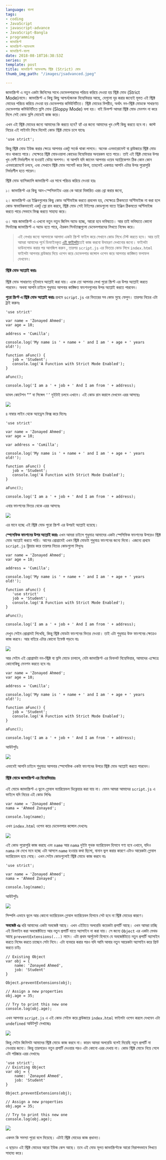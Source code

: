 ```yaml
---
language: বাংলা
tags:
- coding
- JavaScript
- javascript-advance
- JavaScript-Bangla
- programming
- জাভাস্ক্রিপ্ট
- জাভাস্ক্রিপ্ট-অ্যাডভান্স
- জাভাস্ক্রিপ্ট-বাংলা
date: 2018-08-18T16:38:53Z
series: ব্লগ
template: post
title: জাভাস্ক্রিপ্ট অ্যাডভান্সঃ স্ট্রিক্ট (Strict) মোড
thumb_img_path: "/images/jsadvanced.jpeg"

---
```

জাভাস্ক্রিপ্ট এ নতুন একটা জিনিসের সাথে ডেভেলপারদের পরিচয় করিয়ে দেওয়া হয় স্ট্রিক্ট মোড (Strict Mode)নামে। জাভাস্ক্রিপ্ট এ কিছু কিছু আশ্চর্য্যজনক বিহ্যেভিয়ার আছে, যেগুলো দূর করার জন্যেই মূলত এই স্ট্রিক্ট মোডের পরিচয় করিয়ে দেওয়া হয় ডেভেলপার কমিউনিটিতে। স্ট্রিক্ট মোডের বিপরীত, অর্থাৎ নন-স্ট্রিক্ট মোডকে সাধারণত ডেভেলপার কমিউনিটিতে স্লপি মোড (Sloppy Mode) বলা হয়। বাই ডিফল্ট আমরা স্ট্রিক্ট মোড মেনশন না করে দিলে সেই কোড স্লপি মোডেই কাজ করে।

এখন এই স্ট্রিক্ট মোডের জন্যে আমাদের কি করতে হবে? হ্যাঁ এর জন্যে আমাদের খুব বেশী কিছু করতে হবে না। জাস্ট নিচের এই লাইনটা লিখে দিলেই কোড স্ট্রিক্ট মোডে চলে যাবেঃ

    'use strict';

কিন্তু স্ট্রিক্ট মোড ইউজ করার ক্ষেত্রে আপনার একটু সতর্ক থাকা লাগবে। অনেক এনভারোমেন্ট বা ব্রাউজারে স্ট্রিক্ট মোড নাও থাকতে পারে। সেক্ষেত্রে স্ট্রিক্ট মোডওয়ালা কোডের বিহ্যেভিয়ার অন্যরকম হতে পারে। তাই এই স্ট্রিক্ট মোডের উপর খুব বেশী নির্ভরশীল না হওয়াই বেটার অপশন। বা আপনি যদি জানেন আপনার ওয়েব অ্যাপ্লিকেশন ঠিক কোন কোন এনভারোমেন্টে চলবে, এবং সেখানে স্ট্রিক্ট মোড সাপোর্ট করে কিনা, তাহলেই একমাত্র আপনি এটার উপর পুরোপুরি নির্ভরশীল হতে পারেন।

স্ট্রিক্ট মোড ব্যাসিক্যালি জাভাস্ক্রিপ্ট এর সাথে পরিচয় করিয়ে দেওয়া হয়ঃ

১। জাভাস্ক্রিপ্ট এর কিছু আন-স্পেসিফাইড এরর কে আরো বিস্তারিত এরর থ্রো করার জন্যে,

২। জাভাস্ক্রিপ্ট এর ইঞ্জিনগুলোর কিছু কোড অপ্টিমাইজ করতে প্রবলেম হয়, সেক্ষেত্রে ঠিকমতো অপ্টিমাইজ না করা হলে কোড স্বাভাবিকভাবেই একটু স্লো রান করবে, স্ট্রিক্ট মোড সেই টাইপের কোডগুলো যাতে ইঞ্জিন ঠিকমতো অপ্টিমাইজ করতে পারে সেভাবে ফিক্স করতে সাহায্য করে।

৩। আর জাভাস্ক্রিপ্ট এ এখনো নতুন নতুন জিনিস অ্যাড হচ্ছে, আরো হবে ভবিষ্যতে। আর তাই ভবিষ্যতে কোনো সিনট্যাক্স জাভাস্ক্রিপ্ট এ অ্যাড হতে পারে, ঐরকম সিনট্যাক্সগুলো ডেভেলপারদের লিখতে নিষেধ করে।

> এই লেখার জন্যে আপনাকে আলাদা একটা স্ক্রিপ্ট ফাইল করে সেখানে কোড লিখে টেস্ট করতে হবে। আর তাই আমরা আমাদের পূর্বে ডিফাইনকৃত [এই ফাইলটা](https://github.com/zonayedpca/basicJavaScriptBoilerplate/archive/master.zip)তেই কাজ করবো উদাহরণ দেখানোর জন্যে। ফাইলটা ডাউনলোড করার পর আনজিপ করুন , তারপর `script.js` এর ভিতরে কোড লিখে `index.html` ফাইলটা আপনার ব্রাউজার দিয়ে ওপেন করে ডেভেলপার কন্সোল ওপেন করে আপনার কাঙ্ক্ষিত ফলাফল দেখবেন।

#### স্ট্রিক্ট মোড অ্যাপ্লাই করাঃ

স্ট্রিক্ট মোড সাধারণত দুইভাবে অ্যাপ্লাই করা যায়। একে তো আপনার লেখা পুরো স্ক্রিপ্ট এর উপর অ্যাপ্লাই করতে পারবেন। অথবা আপনি চাইলে শুধুমাত্র আপনার কাঙ্ক্ষিত ফাংশনগুলোর উপর অ্যাপ্লাই করতে পারবেন।

**পুরো স্ক্রিপ্ট এ স্ট্রিক্ট মোড অ্যাপ্লাই করাঃ** প্রথমে `script.js` এর ভিতরের সব কোড মুছে ফেলুন। তারপর নিচের এটা ট্রাই করুনঃ

    'use strict'
    
    var name = 'Zonayed Ahmed';
    var age = 10;
    
    address = 'Cumilla';
    
    console.log('My name is ' + name + ' and I am ' + age + ' years old!');
    
    function aFunc() {
       job = 'Student';
       console.log('A Function with Strict Mode Enabled');
    }
    
    aFunc();
    
    console.log('I am a ' + job + ' And I am from ' + address);

ডাবল কোটেশন `””` বা সিঙ্গেল `‘’` দুইটাই চলবে এখানে। এই কোড রান করালে দেখবেন এরর আসছেঃ

![](https://cdn-images-1.medium.com/max/880/1*lILZ1-TQkfRHd_Mp0CykGQ.png)

৪ নাম্বার লাইন থেকে অ্যাড্রেস ফিক্স করে দিলেঃ

    'use strict'
    
    var name = 'Zonayed Ahmed';
    var age = 10;
    
    var address = 'Cumilla';
    
    console.log('My name is ' + name + ' and I am ' + age + ' years old!');
    
    function aFunc() {
       job = 'Student';
       console.log('A Function with Strict Mode Enabled');
    }
    
    aFunc();
    
    console.log('I am a ' + job + ' And I am from ' + address);

এবার ফাংশনের ভিতর থেকে এরর আসবেঃ

![](https://cdn-images-1.medium.com/max/880/1*sc1J4NPWimiuG9H4pQTXIA.png)

এর মানে হচ্ছে এই স্ট্রিক্ট মোড পুরো স্ক্রিপ্ট এর উপরই অ্যাপ্লাই হয়েছে।

**স্পেসেফিক ফাংশনের উপর অ্যাপ্লাই করাঃ** এখন আমরা চাইলে শুধুমাত্র আমাদের একটা স্পেসিফিক ফাংশনের উপরেও স্ট্রিক্ট মোড অ্যাপ্লাই করতে পারি। আগের প্রোগ্রামেই এখন স্ট্রিক্ট মোডটা শুধুমাত্র ফাংশনের জন্যে দিবো। এজন্যে প্রথমে `script.js` ক্লিয়ার করে তারপর নিচের কোডগুলো লিখুনঃ

    var name = 'Zonayed Ahmed';
    var age = 10;
    
    address = 'Cumilla';
    
    console.log('My name is ' + name + ' and I am ' + age + ' years old!');
    
    function aFunc() {
       'use strict'
       job = 'Student';
       console.log('A Function with Strict Mode Enabled');
    }
    
    aFunc();
    
    console.log('I am a ' + job + ' And I am from ' + address);

দেখুন সেইম প্রোগ্রামই লিখেছি, কিন্তু স্ট্রিক্ট মোডটা ফাংশনের ভিতর দেওয়া। তাই এটা শুধুমাত্র উক্ত ফাংশনের ক্ষেত্রেও কাজ করবে। আর বাইরে এটার কোনো ইফেক্ট পড়বে নাঃ

![](https://cdn-images-1.medium.com/max/880/1*tivf3tF5QZI2jGT3II0WIw.png)

আর সেইম এই প্রোগ্রামটা নন-স্ট্রিক্ট বা স্লপি মোডে চালালে, যেটা জাভাস্ক্রিপ্ট এর ডিফলট বিহ্যেভিয়ার, আমাদের এক্ষেত্রে কোনোকিছু মেনশন করতে হবে নাঃ

    var name = 'Zonayed Ahmed';
    var age = 10;
    
    address = 'Cumilla';
    
    console.log('My name is ' + name + ' and I am ' + age + ' years old!');
    
    function aFunc() {
       job = 'Student';
       console.log('A Function with Strict Mode Enabled');
    }
    
    aFunc();
    
    console.log('I am a ' + job + ' And I am from ' + address);

আউটপুটঃ

![](https://cdn-images-1.medium.com/max/880/1*YH3m7xzx-wcSum1a_RROvQ.png)

এভাবেই আপনি চাইলে শুধুমাত্র আপনার স্পেসেফিক একটা ফাংশনের উপরে স্ট্রিক্ট মোড অ্যাপ্লাই করতে পারবেন।

#### স্ট্রিক্ট মোডে জাভাস্ক্রিপ্ট এর বিহ্যেভিয়ারঃ

এই মোডে জাভাস্ক্রিপ্ট এ ভুলে গ্লোবাল ভ্যারিয়েভল ডিক্লেয়ার করা যায় না। যেমন আমরা আমাদের `script.js` এ ফাইলে যদি নিচের এই কোড লিখিঃ

    var name = 'Zonayed Ahmed';
    nama = 'Ahmed Zonayed';
    
    console.log(name);

এখন `index.html` ওপেন করে ডেভেলপার কন্সোল দেখলেঃ

![](https://cdn-images-1.medium.com/max/880/1*a7egjbuzfo7Hl3YIgZpkPA.png)

এই কোড পুরোপুরি কাজ করছে এবং `name` আর `nama` দুইটা পৃথক ভ্যারিয়েবল হিসাবে গণ্য হবে এখানে, যদিও `nama` কে দেখে মনে হচ্ছে এটা আসলে `name` হওয়ার কথা ছিলো, বানান ভুল করার কারণে এটাও আরেকটা গ্লোবাল ভ্যারিয়েবল হয়ে গেছে। এখন সেইম কোডগুলোই স্ট্রিক্ট মোডে কাজ করবে নাঃ

    'use strict';
    
    var name = 'Zonayed Ahmed';
    nama = 'Ahmed Zonayed';
    
    console.log(name);

আউটপুটঃ

![](https://cdn-images-1.medium.com/max/880/1*8WXw_Lv-QTzLBtgE_pnp9Q.png)

সিম্পলি এভাবে ভুলে আর কোনো ভ্যারিয়েবল গ্লোবাল ভ্যারিয়েবল হিসাবে সেট হবে না স্ট্রিক্ট মোডের কারণে।

**অবজেক্ট এঃ** ধরি আমাদের একটা অবজেক্ট আছে। এখন এইটাতে অলরেডি কয়েকটা প্রপার্টি আছে। এখন আমরা চাচ্ছি এই ডিফাইন করা অবজেক্টটাতে আর নতুন প্রপার্টি যাতে অ্যাসাইন না করা যায়। সে জন্যে `Object` এর একটা মেথড আছে `preventExtensions(...)` নামে। এটা প্রথম আর্গুমেন্ট হিসাবে যে অবজেক্টটাতে নতুন প্রপার্টি অ্যাসাইন করতে নিষেধ করতে চাচ্ছেন সেটা নিবে। এটা ব্যবহার করার পরও যদি আমি আবার নতুন আরেকটা অ্যাসাইন করে প্রিন্ট করতে চাইঃ

    // Existing Object
    var obj = {
        name: 'Zonayed Ahmed',
        job: 'Student'
    }
    
    Object.preventExtensions(obj);
    
    // Assign a new properties
    obj.age = 35;
    
    // Try to print this new one
    console.log(obj.age);

এখন আপনার `script.js` এ এই কোড সেইভ করে ব্রাউজারে `index.html` ফাইলটা ওপেন করলে দেখবেন এটা `undefined` আউটপুট দেখাচ্ছেঃ

![](https://cdn-images-1.medium.com/max/880/1*7H7apGpM_2URBRz0fsmPMQ.png)

কিন্তু সেইম জিনিসটা আমাদের স্ট্রিক্ট মোডে কাজ করবে না। কারন আমরা অলরেডি বলেই দিয়েছি নতুন প্রপার্টি না নেওয়ার জন্যে। কিন্তু তারপরেও নতুন প্রপার্টি দেওয়ার পরও এটা কোনো এরর দেখায় না। কোড স্ট্রিক্ট মোডে নিয়ে গেলে এটা পরিষ্কার এরর দেখাবেঃ

    'use strict';
    // Existing Object
    var obj = {
        name: 'Zonayed Ahmed',
        job: 'Student'
    }
    
    Object.preventExtensions(obj);
    
    // Assign a new properties
    obj.age = 35;
    
    // Try to print this new one
    console.log(obj.age);

![](https://cdn-images-1.medium.com/max/880/1*s8rsgRa8wshrsKWy8sJCZA.png)

একদম কি সমস্যা পুরো বলে দিয়েছে। এটাই স্ট্রিক্ট মোডের কাজ প্রধানত।

এ ছাড়াও এই স্ট্রিক্ট মোডের আরো ইউজ কেস আছে। তবে এই মোড মূলত জাভাস্ক্রিপ্টকে আরো নিরাপদভাবে লিখতে সাহায্য করে।